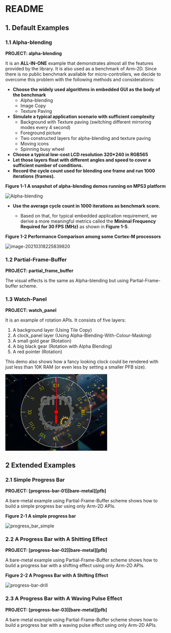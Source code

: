 # README



## 1. Default Examples 



### 1.1 Alpha-blending

**PROJECT:    alpha-blending**

It is an **ALL-IN-ONE** example that demonstrates almost all the features provided by the library. It is also used as a benchmark of Arm-2D. Since there is no public benchmark available for micro-controllers, we decide to overcome this problem with the following methods and considerations:

- **Choose the widely used algorithms in embedded GUI as the body of the benchmark**
  - Alpha-blending
  - Image Copy
  - Texture Paving
- **Simulate a typical application scenario with sufficient complexity**
  - Background with Texture paving (switching different mirroring modes every 4 second)
  - Foreground picture 
  - Two constructed layers for alpha-blending and texture paving
  - Moving icons
  - Spinning busy wheel
- **Choose a typical low-cost LCD resolution 320*240 in RGB565**
- **Let those layers float with different angles and speed to cover a sufficient number of conditions.**
- **Record the cycle count used for blending one frame and run 1000 iterations (frames).** 



**Figure 1-1 A snapshot of alpha-blending demos running on MPS3 platform**

![Alpha-blending](../documents/pictures/Alpha-blending.gif)  



- **Use the average cycle count in 1000 iterations as benchmark score.**

  - Based on that, for typical embedded application requirement, we derive a more meaningful metrics called the **Minimal Frequency Required for 30 FPS (MHz)** as shown in **Figure 1-5**. 

  

**Figure 1-2 Performance Comparison among some Cortex-M processors**

![image-20210318225839820](../documents/pictures/TopReadme_1_6_2_b.png)  



### 1.2 Partial-Frame-Buffer

**PROJECT:    partial_frame_buffer**

The visual effects is the same as Alpha-blending but using Partial-Frame-buffer scheme.

### 1.3 Watch-Panel

**PROJECT:    watch_panel**

It is an example of rotation APIs. It consists of five layers:

1. A background layer (Using Tile Copy)
2. A clock_panel layer (Using Alpha-Blending-With-Colour-Masking)
3. A small gold gear (Rotation)
4. A big black gear (Rotation with Alpha Blending)
5. A red pointer (Rotation)

This demo also shows how a fancy looking clock could be rendered with just less than 10K RAM (or even less by setting a smaller PFB size). 

![watch_panel](../documents/pictures/watch_panel.gif) 


## 2 Extended Examples



### 2.1 Simple Progress Bar

**PROJECT:    \[progress-bar-01\]\[bare-metal\]\[pfb\]**

A bare-metal example using Partial-Frame-Buffer scheme shows how to build a simple progress bar using only Arm-2D APIs. 



**Figure 2-1 A simple progress bar**

![progress_bar_simple](../documents/pictures/progress_bar_simple.gif) 



### 2.2 A Progress Bar with A Shitting Effect

**PROJECT:    \[progress-bar-02\]\[bare-metal\]\[pfb\]**

A bare-metal example using Partial-Frame-Buffer scheme shows how to build a progress bar with a shifting effect using only Arm-2D APIs. 

**Figure 2-2 A Progress Bar with A Shifting Effect**

![progress-bar-drill](../documents/pictures/progress-bar-shifting.gif) 



### 2.3 A Progress Bar with A Waving Pulse Effect

**PROJECT:    \[progress-bar-03\]\[bare-metal\]\[pfb\]**

A bare-metal example using Partial-Frame-Buffer scheme shows how to build a progress bar with a waving pulse effect using only  Arm-2D APIs.
